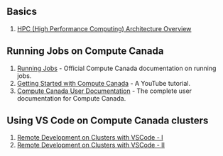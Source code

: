 
## Basics
1. [HPC (High Performance Computing) Architecture Overview](https://youtu.be/FjZB7y4FuHA)


## Running Jobs on Compute Canada

1. [Running Jobs](https://docs.computecanada.ca/wiki/Running_jobs) - Official Compute Canada documentation on running jobs.
2. [Getting Started with Compute Canada](https://www.youtube.com/watch?v=eTgZB-3aIvc) - A YouTube tutorial.
3. [Compute Canada User Documentation](https://docs.computecanada.ca/wiki/Documentation) - The complete user documentation for Compute Canada.

## Using VS Code on Compute Canada clusters
1. [Remote Development on Clusters with VSCode - I](https://youtu.be/u9k6HikDyqk)
2. [Remote Development on Clusters with VSCode - II](https://youtu.be/CsgBGpampvc)